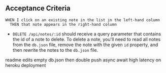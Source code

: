 ## Acceptance Criteria
```
WHEN I click on an existing note in the list in the left-hand column
  THEN that note appears in the right-hand column
```

* `DELETE /api/notes/:id` should receive a query parameter that contains the id of a note to delete. To delete a note, you'll need to read all notes from the `db.json` file, remove the note with the given `id` property, and then rewrite the notes to the `db.json` file.

readme edits
empty db.json then double push
async await
high latency on heroku deployment
